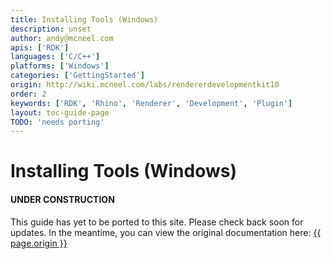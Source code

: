 ```yaml
---
title: Installing Tools (Windows)
description: unset
author: andy@mcneel.com
apis: ['RDK']
languages: ['C/C++']
platforms: ['Windows']
categories: ['GettingStarted']
origin: http://wiki.mcneel.com/labs/rendererdevelopmentkit10
order: 2
keywords: ['RDK', 'Rhino', 'Renderer', 'Development', 'Plugin']
layout: toc-guide-page
TODO: 'needs porting'
---
```



# Installing Tools (Windows)

<div class="bs-callout bs-callout-danger">
  <h4>UNDER CONSTRUCTION</h4>
  <p>This guide has yet to be ported to this site.  Please check back soon for updates.  
  In the meantime, you can view the original documentation here:
  <a href="{{ page.origin }}">{{ page.origin }}</a></p>
</div>
